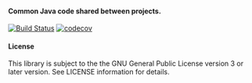 #### Common Java code shared between projects.

[![Build Status](https://travis-ci.org/hdecarne/de.carne.svg?branch=master)](https://travis-ci.org/hdecarne/de.carne) [![codecov](https://codecov.io/gh/hdecarne/de.carne/branch/master/graph/badge.svg)](https://codecov.io/gh/hdecarne/de.carne)

#### License
This library is subject to the the GNU General Public License version 3 or later version. See LICENSE information for details.
